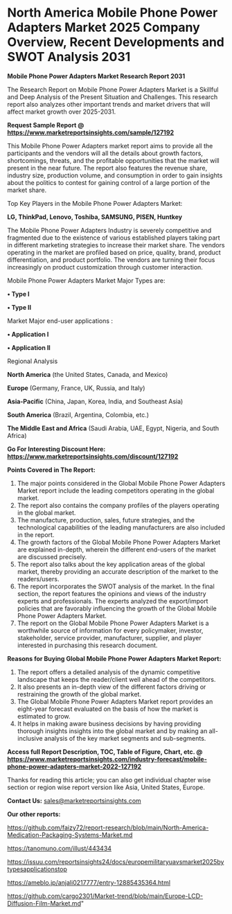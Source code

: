 # North America Mobile Phone Power Adapters Market 2025 Company Overview, Recent Developments and SWOT Analysis 2031

<strong>Mobile Phone Power Adapters Market Research Report 2031</strong>

The Research Report on Mobile Phone Power Adapters Market is a Skillful and Deep Analysis of the Present Situation and Challenges. This research report also analyzes other important trends and market drivers that will affect market growth over 2025-2031.

<strong>Request Sample Report @ <a href=https://www.marketreportsinsights.com/sample/127192>https://www.marketreportsinsights.com/sample/127192</a></strong>

This Mobile Phone Power Adapters market report aims to provide all the participants and the vendors will all the details about growth factors, shortcomings, threats, and the profitable opportunities that the market will present in the near future. The report also features the revenue share, industry size, production volume, and consumption in order to gain insights about the politics to contest for gaining control of a large portion of the market share.

Top Key Players in the Mobile Phone Power Adapters Market:

<strong>LG, ThinkPad, Lenovo, Toshiba, SAMSUNG, PISEN, Huntkey</strong>

The Mobile Phone Power Adapters Industry is severely competitive and fragmented due to the existence of various established players taking part in different marketing strategies to increase their market share. The vendors operating in the market are profiled based on price, quality, brand, product differentiation, and product portfolio. The vendors are turning their focus increasingly on product customization through customer interaction.

Mobile Phone Power Adapters Market Major Types are:

<strong>• Type I

• Type II</strong>

Market Major end-user applications :

<strong>• Application I

• Application II</strong>

Regional Analysis

</u><strong><b>North America</b></strong> (the United States, Canada, and Mexico)

<strong><b>Europe </b></strong>(Germany, France, UK, Russia, and Italy)

<strong><b>Asia-Pacific</b></strong> (China, Japan, Korea, India, and Southeast Asia)

<strong><b>South America</b></strong> (Brazil, Argentina, Colombia, etc.)

<strong><b>The Middle East and Africa</b></strong> (Saudi Arabia, UAE, Egypt, Nigeria, and South Africa)

<strong>Go For Interesting Discount Here: <a href=https://www.marketreportsinsights.com/discount/127192>https://www.marketreportsinsights.com/discount/127192</a></strong>

<strong>Points Covered in The Report:</strong>
<ol>
  <li>The major points considered in the Global Mobile Phone Power Adapters Market report include the leading competitors operating in the global market.</li>
  <li>The report also contains the company profiles of the players operating in the global market.</li>
  <li>The manufacture, production, sales, future strategies, and the technological capabilities of the leading manufacturers are also included in the report.</li>
  <li>The growth factors of the Global Mobile Phone Power Adapters Market are explained in-depth, wherein the different end-users of the market are discussed precisely.</li>
  <li>The report also talks about the key application areas of the global market, thereby providing an accurate description of the market to the readers/users.</li>
  <li>The report incorporates the SWOT analysis of the market. In the final section, the report features the opinions and views of the industry experts and professionals. The experts analyzed the export/import policies that are favorably influencing the growth of the Global Mobile Phone Power Adapters Market.</li>
  <li>The report on the Global Mobile Phone Power Adapters Market is a worthwhile source of information for every policymaker, investor, stakeholder, service provider, manufacturer, supplier, and player interested in purchasing this research document.</li>
</ol>
<strong>Reasons for Buying Global Mobile Phone Power Adapters Market Report:</strong>

<ol>
  <li>The report offers a detailed analysis of the dynamic competitive landscape that keeps the reader/client well ahead of the competitors.</li>
  <li>It also presents an in-depth view of the different factors driving or restraining the growth of the global market.</li>
  <li>The Global Mobile Phone Power Adapters Market report provides an eight-year forecast evaluated on the basis of how the market is estimated to grow.</li>
  <li>It helps in making aware business decisions by having providing thorough insights insights into the global market and by making an all-inclusive analysis of the key market segments and sub-segments.</li>
</ol>
<strong>Access full Report Description, TOC, Table of Figure, Chart, etc. @ <a href=https://www.marketreportsinsights.com/industry-forecast/mobile-phone-power-adapters-market-2022-127192>https://www.marketreportsinsights.com/industry-forecast/mobile-phone-power-adapters-market-2022-127192</a></strong>


Thanks for reading this article; you can also get individual chapter wise section or region wise report version like Asia, United States, Europe.

<strong>Contact Us:</strong>
sales@marketreportsinsights.com

<strong>Our other reports:</strong>

<a href=https://github.com/faizy72/report-research/blob/main/North-America-Medication-Packaging-Systems-Market.md>https://github.com/faizy72/report-research/blob/main/North-America-Medication-Packaging-Systems-Market.md</a>

<a href=https://tanomuno.com/illust/443434>https://tanomuno.com/illust/443434</a>

<a href=https://issuu.com/reportsinsights24/docs/europemilitaryuavsmarket2025bytypesapplicationstop>https://issuu.com/reportsinsights24/docs/europemilitaryuavsmarket2025bytypesapplicationstop</a>

<a href=https://ameblo.jp/anjali0217777/entry-12885435364.html>https://ameblo.jp/anjali0217777/entry-12885435364.html</a>

<a href=https://github.com/cargo2301/Market-trend/blob/main/Europe-LCD-Diffusion-Film-Market.md>https://github.com/cargo2301/Market-trend/blob/main/Europe-LCD-Diffusion-Film-Market.md</a>"
